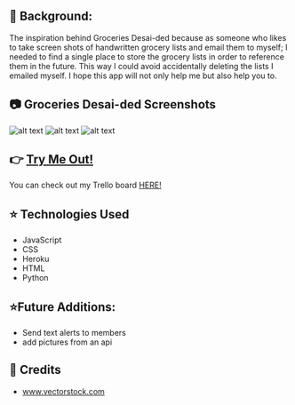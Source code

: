 ## :notebook: Background:
The inspiration behind Groceries Desai-ded because as someone who likes to take screen shots of handwritten grocery lists and email them to myself; I needed to find a single place to store the grocery lists in order to reference them in the future. This way I could avoid accidentally deleting the lists I emailed myself. I hope this app will not only help me but also help you to. 

## :camera: Groceries Desai-ded Screenshots
![alt text](./images/grocery1.png)
![alt text](./images/grocery2.png)
![alt text](./images/grocery3.png)



## :point_right: [Try Me Out!](https://groceriesdesaided.herokuapp.com/)
You can check out my Trello board [HERE!](https://trello.com/b/J7TzgDSw/groceries-desai-ded)

## :star: Technologies Used
- JavaScript
- CSS
- Heroku
- HTML
- Python

## :star:Future Additions:
- Send text alerts to members
- add pictures from an api

## :green_heart: Credits
- www.vectorstock.com